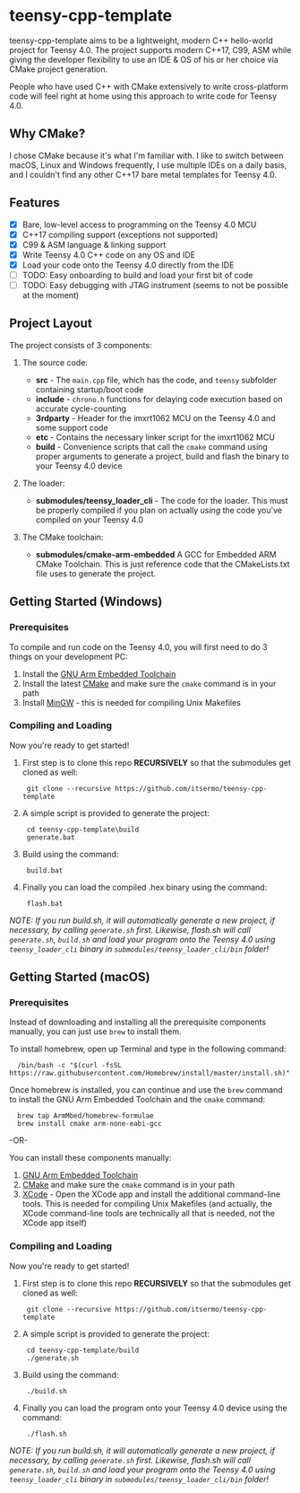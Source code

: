 # teensy-cpp-template
teensy-cpp-template aims to be a lightweight, modern C++ hello-world project for Teensy 4.0.  The project supports modern C++17, C99, ASM while giving the developer flexibility to use an IDE & OS of his or her choice via CMake project generation.

People who have used C++ with CMake extensively to write cross-platform code will feel right at home using this approach to write code for Teensy 4.0.

## Why CMake?
I chose CMake because it's what I'm familiar with. I like to switch between macOS, Linux and Windows frequently, I use multiple IDEs on a daily basis, and I couldn't find any other C++17 bare metal templates for Teensy 4.0.

## Features

- [x] Bare, low-level access to programming on the Teensy 4.0 MCU
- [x] C++17 compiling support (exceptions not supported)
- [x] C99 & ASM language & linking support
- [x] Write Teensy 4.0 C++ code on any OS and IDE
- [x] Load your code onto the Teensy 4.0 directly from the IDE
- [ ] TODO: Easy onboarding to build and load your first bit of code
- [ ] TODO: Easy debugging with JTAG instrument (seems to not be possible at the moment)

## Project Layout

The project consists of 3 components:

1. The source code:  
    * **src**      - The `main.cpp` file, which has the code, and `teensy` subfolder containing startup/boot code  
    * **include**  - `chrono.h` functions for delaying code execution based on accurate cycle-counting  
    * **3rdparty** - Header for the imxrt1062 MCU on the Teensy 4.0 and some support code    
    * **etc**      - Contains the necessary linker script for the imxrt1062 MCU  
    * **build**    - Convenience scripts that call the `cmake` command using proper arguments to generate a project, build and flash the binary to your Teensy 4.0 device
    
2. The loader:
    * **submodules/teensy_loader_cli** - The code for the loader.
    This must be properly compiled if you plan on actually *using* the code you've compiled on your Teensy 4.0
        
3. The CMake toolchain:
    * **submodules/cmake-arm-embedded** A GCC for Embedded ARM CMake Toolchain.
    This is just reference code that the CMakeLists.txt file uses to generate the project.
        
## Getting Started (Windows) 

### Prerequisites

To compile and run code on the Teensy 4.0, you will first need to do 3 things on your development PC:

1. Install the [GNU Arm Embedded Toolchain](https://developer.arm.com/tools-and-software/open-source-software/developer-tools/gnu-toolchain/gnu-rm/downloads)
2. Install the latest [CMake](https://cmake.org/download/) and make sure the `cmake` command is in your path
3. Install [MinGW](http://www.mingw.org/) - this is needed for compiling Unix Makefiles

### Compiling and Loading

Now you're ready to get started!

1. First step is to clone this repo **RECURSIVELY** so that the submodules get cloned as well:

        git clone --recursive https://github.com/itsermo/teensy-cpp-template

2. A simple script is provided to generate the project: 

        cd teensy-cpp-template\build
        generate.bat  
        
3. Build using the command:

        build.bat
        
4. Finally you can load the compiled .hex binary using the command:

        flash.bat
        
*NOTE: If you run build.sh, it will automatically generate a new project, if necessary, by calling `generate.sh` first. Likewise, flash.sh will call `generate.sh`, `build.sh` and load your program onto the Teensy 4.0 using `teensy_loader_cli` binary in `submodules/teensy_loader_cli/bin` folder!*

## Getting Started (macOS)  

### Prerequisites

Instead of downloading and installing all the prerequisite components manually, you can just use `brew` to install them.

To install homebrew, open up Terminal and type in the following command:  

      /bin/bash -c "$(curl -fsSL https://raw.githubusercontent.com/Homebrew/install/master/install.sh)"
      
Once homebrew is installed, you can continue and use the `brew` command to install the GNU Arm Embedded Toolchain and the `cmake` command:  

      brew tap ArmMbed/homebrew-formulae  
      brew install cmake arm-none-eabi-gcc

-OR-

You can install these components manually:

1. [GNU Arm Embedded Toolchain](https://developer.arm.com/tools-and-software/open-source-software/developer-tools/gnu-toolchain/gnu-rm/downloads)
2. [CMake](https://cmake.org/download/) and make sure the `cmake` command is in your path
3. [XCode](https://apps.apple.com/us/app/xcode/id497799835?mt=12) - Open the XCode app and install the additional command-line tools. This is needed for compiling Unix Makefiles (and actually, the XCode command-line tools are technically all that is needed, not the XCode app itself)

### Compiling and Loading

Now you're ready to get started! 

1. First step is to clone this repo **RECURSIVELY** so that the submodules get cloned as well:

        git clone --recursive https://github.com/itsermo/teensy-cpp-template

2. A simple script is provided to generate the project: 

        cd teensy-cpp-template/build
        ./generate.sh 
        
3. Build using the command:

        ./build.sh
        
4. Finally you can load the program onto your Teensy 4.0 device using the command:

        ./flash.sh
        
*NOTE: If you run build.sh, it will automatically generate a new project, if necessary, by calling `generate.sh` first. Likewise, flash.sh will call `generate.sh`, `build.sh` and load your program onto the Teensy 4.0 using `teensy_loader_cli` binary in `submodules/teensy_loader_cli/bin` folder!*
    
